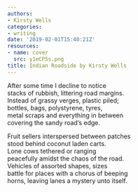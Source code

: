 ```yaml
---
authors:
- Kirsty Wells
categories:
- writing
date: '2019-02-01T15:40:21Z'
resources:
- name: cover
  src: y1eCP5s.png
title: Indian Roadside by Kirsty Wells
---
```

After some time I decline to notice<br>
stacks of rubbish, littering road margins.<br>
Instead of grassy verges, plastic piled;<br>
bottles, bags, polystyrene, tyres,<br>
metal scraps and everything in between<br>
covering the sandy road’s edge.<br>

Fruit sellers interspersed between patches<br>
stood behind coconut laden carts.<br>
Lone cows tethered or ranging<br>
peacefully amidst the chaos of the road.<br>
Vehicles of assorted shapes, sizes<br>
battle for places with a chorus of beeping<br>
horns, leaving lanes a mystery unto itself.<br>